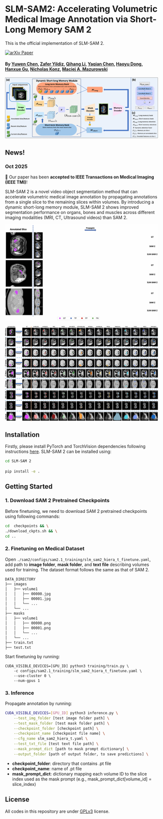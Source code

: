 # SLM-SAM2: Accelerating Volumetric Medical Image Annotation via Short-Long Memory SAM 2
This is the official implementation of SLM-SAM 2.

[![arXiv Paper](https://img.shields.io/badge/arXiv-2505.01854-orange.svg?style=flat)](https://www.arxiv.org/abs/2505.01854)

#### By [Yuwen Chen](https://scholar.google.com/citations?user=61s49p0AAAAJ&hl=en), [Zafer Yildiz](https://scholar.google.com.tr/citations?user=1ZAdy9QAAAAJ&hl=en), [Qihang Li](https://scholar.google.com/citations?user=Yw9_kMQAAAAJ&hl=en), [Yaqian Chen](https://scholar.google.com/citations?user=iegKFuQAAAAJ&hl=en), [Haoyu Dong](https://scholar.google.com/citations?user=eZVEUCIAAAAJ&hl=en), [Hanxue Gu](https://scholar.google.com/citations?user=aGjCpQUAAAAJ&hl=en), [Nicholas Konz](https://scholar.google.com/citations?user=a9rXidMAAAAJ&hl=en), [Maciej A. Mazurowski](https://scholar.google.com/citations?user=HlxjJPQAAAAJ&hl=zh-CN)

![image](./assets/pipeline.png)

## News!

### Oct 2025
🎉 Our paper has been **accepted to IEEE Transactions on Medical Imaging (IEEE TMI)**!

SLM-SAM 2 is a novel video object segmentation method that can accelerate volumetric medical image annotation by propagating annotations from a single slice to the remaining slices within volumes. By introducing a dynamic short-long memory module, SLM-SAM 2 shows improved segmentation performance on organs, bones and muscles across different imaging modalities (MRI, CT, Ultrasound videos) than SAM 2.

<p align="center">
<img src=assets/propagation.gif />
</p>

![image](./assets/result_visual.png)

## Installation
Firstly, please install PyTorch and TorchVision dependencies following instructions [here](https://pytorch.org/get-started/locally/). SLM-SAM 2 can be installed using:
```bash
cd SLM-SAM 2

pip install -e .
```

## Getting Started

### 1. Download SAM 2 Pretrained Checkpoints
Before finetuning, we need to download SAM 2 pretrained checkpoints using following commands:
```bash
cd  checkpoints && \
./download_ckpts.sh && \
cd ..
```

### 2. Finetuning on Medical Dataset
Open ```./sam2/configs/sam2.1_training/slm_sam2_hiera_t_finetune.yaml```, add path to **image folder**, **mask folder**, and **text file** describing volumes used for training. The dataset format follows the same as that of SAM 2.

```
DATA_DIRECTORY
├── images
│   ├── volume1
│   │   ├── 00000.jpg
│   │   ├── 00001.jpg
│   │   └── ...
│   └── ...
├── masks
│   ├── volume1
│   │   ├── 00000.png
│   │   ├── 00001.png
│   │   └── ...
│   └── ...
├── train.txt
├── test.txt
```

Start finetuning by running:

```
CUDA_VISIBLE_DEVICES=[GPU_ID] python3 training/train.py \
    -c configs/sam2.1_training/slm_sam2_hiera_t_finetune.yaml \
    --use-cluster 0 \
    --num-gpus 1
```

### 3. Inference
Propagate annotation by running:
```bash
CUDA_VISIBLE_DEVICES=[GPU_ID] python3 inference.py \
    --test_img_folder [test image folder path] \
    --test_mask_folder [test mask folder path] \
    --checkpoint_folder [checkpoint path] \
    --checkpoint_name [checkpoint file name] \
    --cfg_name slm_sam2_hiera_t.yaml \
    --test_txt_file [test text file path] \
    --mask_prompt_dict [path to mask prompt dictionary] \
    --output_folder [path of output folder, to save predictions] \
```

- **checkpoint_folder**: directory that contains .pt file
- **checkpoint_name**: name of .pt file
- **mask_prompt_dict**: dictionary mapping each volume ID to the slice index used as the mask prompt (e.g., mask_prompt_dict[volume_id] = slice_index)

## License
All codes in this repository are under [GPLv3](./LICENSE) license. 


